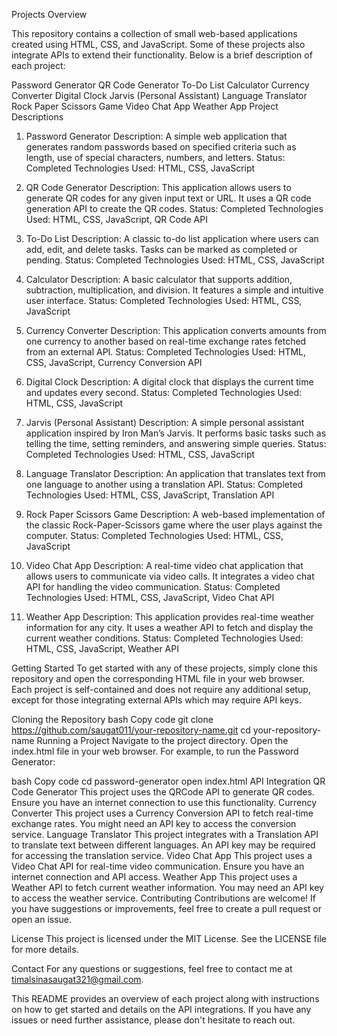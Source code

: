 Projects Overview


This repository contains a collection of small web-based applications created using HTML, CSS, and JavaScript. Some of these projects also integrate APIs to extend their functionality. Below is a brief description of each project:

Password Generator
QR Code Generator
To-Do List
Calculator
Currency Converter
Digital Clock
Jarvis (Personal Assistant)
Language Translator
Rock Paper Scissors Game
Video Chat App
Weather App
Project Descriptions
1. Password Generator
Description: A simple web application that generates random passwords based on specified criteria such as length, use of special characters, numbers, and letters.
Status: Completed
Technologies Used: HTML, CSS, JavaScript

2. QR Code Generator
Description: This application allows users to generate QR codes for any given input text or URL. It uses a QR code generation API to create the QR codes.
Status: Completed
Technologies Used: HTML, CSS, JavaScript, QR Code API

3. To-Do List
Description: A classic to-do list application where users can add, edit, and delete tasks. Tasks can be marked as completed or pending.
Status: Completed
Technologies Used: HTML, CSS, JavaScript

4. Calculator
Description: A basic calculator that supports addition, subtraction, multiplication, and division. It features a simple and intuitive user interface.
Status: Completed
Technologies Used: HTML, CSS, JavaScript

5. Currency Converter
Description: This application converts amounts from one currency to another based on real-time exchange rates fetched from an external API.
Status: Completed
Technologies Used: HTML, CSS, JavaScript, Currency Conversion API

6. Digital Clock
Description: A digital clock that displays the current time and updates every second.
Status: Completed
Technologies Used: HTML, CSS, JavaScript

7. Jarvis (Personal Assistant)
Description: A simple personal assistant application inspired by Iron Man’s Jarvis. It performs basic tasks such as telling the time, setting reminders, and answering simple queries.
Status: Completed
Technologies Used: HTML, CSS, JavaScript

8. Language Translator
Description: An application that translates text from one language to another using a translation API.
Status: Completed
Technologies Used: HTML, CSS, JavaScript, Translation API

9. Rock Paper Scissors Game
Description: A web-based implementation of the classic Rock-Paper-Scissors game where the user plays against the computer.
Status: Completed
Technologies Used: HTML, CSS, JavaScript

10. Video Chat App
Description: A real-time video chat application that allows users to communicate via video calls. It integrates a video chat API for handling the video communication.
Status: Completed
Technologies Used: HTML, CSS, JavaScript, Video Chat API

11. Weather App
Description: This application provides real-time weather information for any city. It uses a weather API to fetch and display the current weather conditions.
Status: Completed
Technologies Used: HTML, CSS, JavaScript, Weather API

Getting Started
To get started with any of these projects, simply clone this repository and open the corresponding HTML file in your web browser. Each project is self-contained and does not require any additional setup, except for those integrating external APIs which may require API keys.

Cloning the Repository
bash
Copy code
git clone https://github.com/saugat011/your-repository-name.git
cd your-repository-name
Running a Project
Navigate to the project directory.
Open the index.html file in your web browser.
For example, to run the Password Generator:

bash
Copy code
cd password-generator
open index.html
API Integration
QR Code Generator
This project uses the QRCode API to generate QR codes.
Ensure you have an internet connection to use this functionality.
Currency Converter
This project uses a Currency Conversion API to fetch real-time exchange rates.
You might need an API key to access the conversion service.
Language Translator
This project integrates with a Translation API to translate text between different languages.
An API key may be required for accessing the translation service.
Video Chat App
This project uses a Video Chat API for real-time video communication.
Ensure you have an internet connection and API access.
Weather App
This project uses a Weather API to fetch current weather information.
You may need an API key to access the weather service.
Contributing
Contributions are welcome! If you have suggestions or improvements, feel free to create a pull request or open an issue.

License
This project is licensed under the MIT License. See the LICENSE file for more details.

Contact
For any questions or suggestions, feel free to contact me at timalsinasaugat321@gmail.com.

This README provides an overview of each project along with instructions on how to get started and details on the API integrations. If you have any issues or need further assistance, please don't hesitate to reach out.
